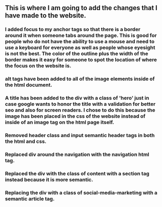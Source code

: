 ## This is where I am going to add the changes that I have made to the website.

### I added focus to my anchor tags so that there is a border around it when someone tabs around the page. This is good for people who do not have  the ability to use a mouse and need to use a keyboard for everyone as well as people whose eyesight is not the best. The color of the outline plus the width of the border makes it easy for someone to spot the location of where the focus on the website is.

### alt tags have been added to all of the image elements inside of the html document.

### A title has been added to the div with a class of 'hero' just in case google wants to honor the title with a validation for better seo and also for screen readers. I chose to do this because the image has been placed in the css of the website instead of inside of an image tag on the html page itself. 

### Removed header class and input semantic header tags in both the html and css.

### Replaced div around the navigation with the navigation html tag.

### Replaced the div with the class of content with a section tag instead because it is more semantic.

### Replacing the div with a class of social-media-marketing with a semantic article tag.